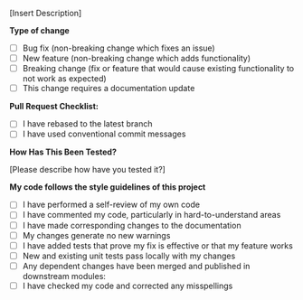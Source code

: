 [Insert Description]

**Type of change**

- [ ] Bug fix (non-breaking change which fixes an issue)
- [ ] New feature (non-breaking change which adds functionality)
- [ ] Breaking change (fix or feature that would cause existing functionality to not work as expected)
- [ ] This change requires a documentation update

**Pull Request Checklist:**
- [ ] I have rebased to the latest branch
- [ ] I have used conventional commit messages

**How Has This Been Tested?**

[Please describe how have you tested it?]

**My code follows the style guidelines of this project**

- [ ] I have performed a self-review of my own code
- [ ] I have commented my code, particularly in hard-to-understand areas
- [ ] I have made corresponding changes to the documentation
- [ ] My changes generate no new warnings
- [ ] I have added tests that prove my fix is effective or that my feature works
- [ ] New and existing unit tests pass locally with my changes
- [ ] Any dependent changes have been merged and published in downstream modules:
- [ ] I have checked my code and corrected any misspellings
